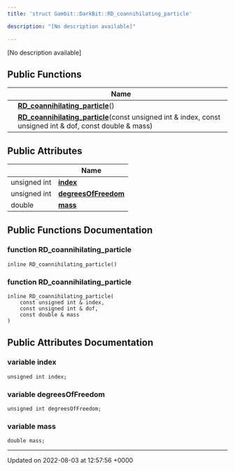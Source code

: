 ```yaml
---
title: 'struct Gambit::DarkBit::RD_coannihilating_particle'

description: "[No description available]"

---
```









[No description available]

## Public Functions

|                | Name           |
| -------------- | -------------- |
| | **[RD_coannihilating_particle](/documentation/code/main/classes/structgambit_1_1darkbit_1_1rd__coannihilating__particle/#function-rd-coannihilating-particle)**() |
| | **[RD_coannihilating_particle](/documentation/code/main/classes/structgambit_1_1darkbit_1_1rd__coannihilating__particle/#function-rd-coannihilating-particle)**(const unsigned int & index, const unsigned int & dof, const double & mass) |

## Public Attributes

|                | Name           |
| -------------- | -------------- |
| unsigned int | **[index](/documentation/code/main/classes/structgambit_1_1darkbit_1_1rd__coannihilating__particle/#variable-index)**  |
| unsigned int | **[degreesOfFreedom](/documentation/code/main/classes/structgambit_1_1darkbit_1_1rd__coannihilating__particle/#variable-degreesoffreedom)**  |
| double | **[mass](/documentation/code/main/classes/structgambit_1_1darkbit_1_1rd__coannihilating__particle/#variable-mass)**  |

## Public Functions Documentation

### function RD_coannihilating_particle

```
inline RD_coannihilating_particle()
```


### function RD_coannihilating_particle

```
inline RD_coannihilating_particle(
    const unsigned int & index,
    const unsigned int & dof,
    const double & mass
)
```


## Public Attributes Documentation

### variable index

```
unsigned int index;
```


### variable degreesOfFreedom

```
unsigned int degreesOfFreedom;
```


### variable mass

```
double mass;
```


-------------------------------

Updated on 2022-08-03 at 12:57:56 +0000